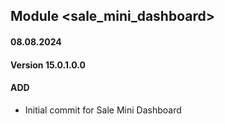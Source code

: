 ## Module <sale_mini_dashboard>

#### 08.08.2024
#### Version 15.0.1.0.0
#### ADD

- Initial commit for Sale Mini Dashboard
